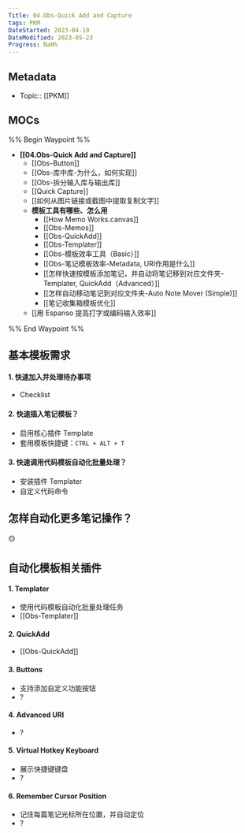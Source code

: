 ```yaml
---
Title: 04.Obs-Quick Add and Capture
tags: PKM
DateStarted: 2023-04-19
DateModified: 2023-05-23
Progress: NaN%
---
```

## Metadata
- Topic:: [[PKM]]
## MOCs
%% Begin Waypoint %%
- **[[04.Obs-Quick Add and Capture]]**
	- [[Obs-Button]]
	- [[Obs-库中库-为什么，如何实现]]
	- [[Obs-拆分输入库与输出库]]
	- [[Quick Capture]]
	- [[如何从图片链接或截图中提取复制文字]]
	- **模板工具有哪些、怎么用**
		- [[How Memo Works.canvas]]
		- [[Obs-Memos]]
		- [[Obs-QuickAdd]]
		- [[Obs-Templater]]
		- [[Obs-模板效率工具（Basic）]]
		- [[Obs-笔记模板效率-Metadata, URI作用是什么]]
		- [[怎样快速按模板添加笔记，并自动将笔记移到对应文件夹-Templater, QuickAdd（Advanced）]]
		- [[怎样自动移动笔记到对应文件夹-Auto Note Mover (Simple)]]
		- [[笔记收集箱模板优化]]
	- [[用 Espanso 提高打字或编码输入效率]]

%% End Waypoint %%
## 基本模板需求

#### 1. 快速加入并处理待办事项

- Checklist

#### 2. 快速插入笔记模板？

- 启用核心插件 Template
- 套用模板快捷键：`CTRL + ALT + T`

#### 3. 快速调用代码模板自动化批量处理？

- 安装插件 Templater
- 自定义代码命令

## 怎样自动化更多笔记操作？

🟡

## 自动化模板相关插件

#### 1. Templater

- 使用代码模板自动化批量处理任务
- [[Obs-Templater]]

#### 2. QuickAdd

- [[Obs-QuickAdd]]

#### 3. Buttons

- 支持添加自定义功能按钮
- ?

#### 4. Advanced URI

- ?

#### 5. Virtual Hotkey Keyboard

- 展示快捷键键盘
- ?

#### 6. Remember Cursor Position

- 记住每篇笔记光标所在位置，并自动定位
- ?
